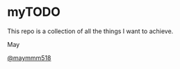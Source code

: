 # myTODO

This repo is a collection of all the things I want to achieve.


May

[@maymmm518](http://twitter.com/maymmm518)
